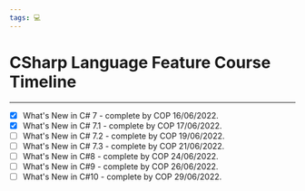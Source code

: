 ```yaml
---
tags: 💻
---
```


# CSharp Language Feature Course Timeline
---

- [x] What's New in C# 7 - complete by COP 16/06/2022.
- [x] What's New in C# 7.1 - complete by COP 17/06/2022.
- [ ] What's New in C# 7.2 - complete by COP 19/06/2022.
- [ ] What's New in C# 7.3 - complete by COP 21/06/2022.
- [ ] What's New in C#8 - complete by COP 24/06/2022.
- [ ] What's New in C#9 - complete by COP  26/06/2022.
- [ ] What's New in C#10 - complete by COP 29/06/2022.